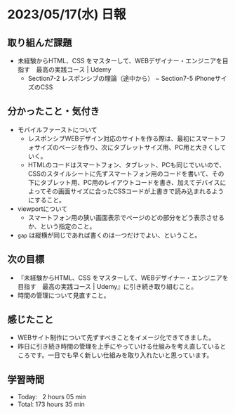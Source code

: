 # 2023/05/17(水) 日報
## 取り組んだ課題
- 未経験からHTML、CSS をマスターして、WEBデザイナー・エンジニアを目指す　最高の実践コース | Udemy
  - Section7-2 レスポンシブの理論（途中から）  ~ Section7-5 iPhoneサイズのCSS 

## 分かったこと・気付き
- モバイルファーストについて
  - レスポンシブWEBデザイン対応のサイトを作る際は、最初にスマートフォサイズのページを作り、次にタブレットサイズ用、PC用と大きくしていく。
  - HTMLのコードはスマートフォン、タブレット、PCも同じでいいので、CSSのスタイルシートに先ずスマートフォン用のコードを書いて、その下にタブレット用、PC用のレイアウトコードを書き、加えてデバイスによってその画面サイズに合ったCSSコードが上書きで読み込まれるようにすること。
- viewportについて
  - スマートフォン用の狭い画面表示でページのどの部分をどう表示させるか、という指定のこと。
- `gap` は縦横が同じであれば書くのは一つだけでよい、ということ。

## 次の目標
- 『未経験からHTML、CSS をマスターして、WEBデザイナー・エンジニアを目指す　最高の実践コース | Udemy』に引き続き取り組むこと。
- 時間の管理について見直すこと。

## 感じたこと
- WEBサイト制作について先ずすべきことをイメージ化できてきました。
- 昨日に引き続き時間の管理を上手にやっていける仕組みを考え直しているところです。一日でも早く新しい仕組みを取り入れたいと思っています。

## 学習時間
- Today:&nbsp;&nbsp; 2 hours 05 min
- Total: 173 hours 35 min
